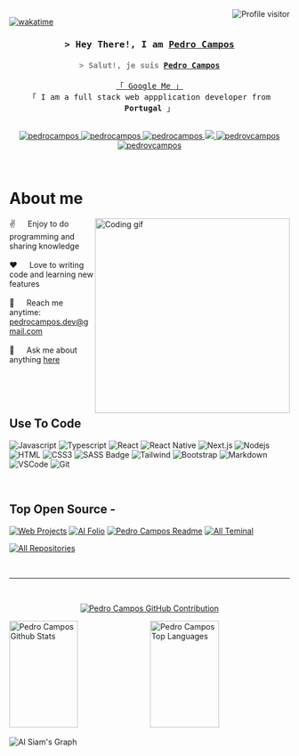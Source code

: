 
<!--
<h2 align="center">
  Welcome to Pedro Campos World!
  Bienvenue dans le monde de Pedro Campos!
  <img src="https://media.giphy.com/media/hvRJCLFzcasrR4ia7z/giphy.gif" width="28">
</h2>
-->

<!--
<p align="center">
  <a href="https://github.com/pedrovcampos"><img src="https://readme-typing-svg.herokuapp.com/?lines=Self%20Taught%20Programmer;Front%20End%20Developer;1.5%2B%20years%20of%20coding%20experience;Always%20learning%20new%20things&center=true&width=380&height=45"></a>
</p>

 -->

<a href="https://komarev.com/ghpvc/?username=pedrovcampos">
  <img align="right" src="https://komarev.com/ghpvc/?username=pedrovcampos&label=Visitors&color=0e75b6&style=flat" alt="Profile visitor" />
</a>


[![wakatime](https://wakatime.com/badge/user/eebb3dd8-d9b2-40de-9b88-6fd6cac99dbc.svg)](https://wakatime.com/@eebb3dd8-d9b2-40de-9b88-6fd6cac99dbc)

<!-- Intro  -->
<h3 align="center">
        <samp>&gt; Hey There!, I am
                <b><a target="_blank" href="#">Pedro Campos</a></b>
        </samp>
</h3>
<h4 align="center" style="color:gray">
        <samp>&gt; Salut!, je suis
                <b><a target="_blank" href="#">Pedro Campos</a></b>
        </samp>
</h4>

<p align="center"> 
  <samp>
    <a href="#">「 Google Me 」</a>
    <br>
    「 I am a full stack web appplication developer from <b>Portugal</b> 」
    <br>
    <br>
  </samp>
</p>

<p align="center">
 <a href="https://pedrocampos.com" target="blank">
  <img src="https://img.shields.io/badge/Website-DC143C?style=for-the-badge&logo=medium&logoColor=white" alt="pedrocampos" />
 </a>
 <a href="https://linkedin.com/in/pedrocampos" target="_blank">
  <img src="https://img.shields.io/badge/LinkedIn-0077B5?style=for-the-badge&logo=linkedin&logoColor=white" alt="pedrocampos"/>
 </a>
 <a href="https://dev.to/pedrocampos" target="_blank">
  <img src="https://img.shields.io/badge/dev.to-0A0A0A?style=for-the-badge&logo=dev.to&logoColor=white" alt="pedrocampos" />
 </a>
 <a href="https://twitter.com/pedrocampos_dev" target="_blank">
  <img src="https://img.shields.io/badge/Twitter-1DA1F2?style=for-the-badge&logo=twitter&logoColor=white" />
 </a>
 <a href="https://instagram.com/pedrocampos.dev" target="_blank">
  <img src="https://img.shields.io/badge/Instagram-fe4164?style=for-the-badge&logo=instagram&logoColor=white" alt="pedrovcampos" />
 </a> 
 <a href="https://facebook.com/pedrocampos.dev" target="_blank">
  <img src="https://img.shields.io/badge/Facebook-20BEFF?&style=for-the-badge&logo=facebook&logoColor=white" alt="pedrovcampos"  />
  </a> 
</p>
<br />

<!-- About Section -->
 # About me
 
<p>
 <img align="right" width="350" src="/assets/programmer.gif" alt="Coding gif" />
  
 ✌️ &emsp; Enjoy to do programming and sharing knowledge <br/><br/>
 ❤️ &emsp; Love to writing code and learning new features<br/><br/>
 📧 &emsp; Reach me anytime: pedrocampos.dev@gmail.com<br/><br/>
 💬 &emsp; Ask me about anything [here](https://github.com/pedrocampos/pedrocampos/issues)

</p>

<br/>
<br/>
<br/>

## Use To Code

![Javascript](https://img.shields.io/badge/Javascript-F0DB4F?style=for-the-badge&labelColor=black&logo=javascript&logoColor=F0DB4F)
![Typescript](https://img.shields.io/badge/Typescript-007acc?style=for-the-badge&labelColor=black&logo=typescript&logoColor=007acc)
![React](https://img.shields.io/badge/-React-61DBFB?style=for-the-badge&labelColor=black&logo=react&logoColor=61DBFB)
![React Native](https://img.shields.io/badge/React_Native-20232A?style=for-the-badge&logo=react&logoColor=61DAFB)
![Next.js](https://img.shields.io/badge/next.js-000000?style=for-the-badge&logo=nextdotjs&logoColor=white)
![Nodejs](https://img.shields.io/badge/Nodejs-3C873A?style=for-the-badge&labelColor=black&logo=node.js&logoColor=3C873A)
![HTML](https://img.shields.io/badge/HTML5-E34F26?style=for-the-badge&logo=html5&logoColor=white)
![CSS3](https://img.shields.io/badge/CSS3-1572B6?style=for-the-badge&logo=css3&logoColor=white)
![SASS Badge](https://img.shields.io/badge/Sass-CC6699?style=for-the-badge&logo=sass&logoColor=white)
![Tailwind](https://img.shields.io/badge/Tailwind_CSS-092749?style=for-the-badge&logo=tailwindcss&logoColor=06B6D4&labelColor=000000)
![Bootstrap](https://img.shields.io/badge/Bootstrap-563D7C?style=for-the-badge&logo=bootstrap&logoColor=white)
![Markdown](https://img.shields.io/badge/Markdown-000000?style=for-the-badge&logo=markdown&logoColor=white)
![VSCode](https://img.shields.io/badge/Visual_Studio-0078d7?style=for-the-badge&logo=visual%20studio&logoColor=white)
![Git](https://img.shields.io/badge/Git-F05032?style=for-the-badge&logo=git&logoColor=white)

<br/>

## Top Open Source -
[![Web Projects](https://github-readme-stats.vercel.app/api/pin/?username=pedrovcampos&repo=web-projects&border_color=7F3FBF&bg_color=0D1117&title_color=C9D1D9&text_color=8B949E&icon_color=7F3FBF)](https://github.com/pedrovcampos/web-projects)
[![Al Folio](https://github-readme-stats.vercel.app/api/pin/?username=pedrovcampos&repo=al-folio&border_color=7F3FBF&bg_color=0D1117&title_color=C9D1D9&text_color=8B949E&icon_color=7F3FBF)](https://github.com/pedrovcampos/al-folio)
[![Pedro Campos Readme](https://github-readme-stats.vercel.app/api/pin/?username=pedrovcampos&repo=pedrovcampos&border_color=7F3FBF&bg_color=0D1117&title_color=C9D1D9&text_color=8B949E&icon_color=7F3FBF)](https://github.com/pedrovcampos/pedrocampos)
[![All Teminal](https://github-readme-stats.vercel.app/api/pin/?username=pedrovcampos&repo=pedrovcampos.github.io&border_color=7F3FBF&bg_color=0D1117&title_color=C9D1D9&text_color=8B949E&icon_color=7F3FBF)](https://github.com/pedrovcampos/pedrocampos.github.io)

<p align="left">
  <a href="https://github.com/pedrovcampos?tab=repositories" target="_blank"><img alt="All Repositories" title="All Repositories" src="https://img.shields.io/badge/-All%20Repos-2962FF?style=for-the-badge&logo=koding&logoColor=white"/></a>
</p>

<br/>
<hr/>
<br/>

<p align="center">
  <a href="https://github.com/pedrovcampos">
    <img src="https://github-profile-summary-cards.vercel.app/api/cards/profile-details?username=pedrovcampos&theme=radical" alt="Pedro Campos GitHub Contribution"/>
  </a>
</p>

<a> 
    <a href="https://github.com/pedrovcampos"><img alt="Pedro Campos Github Stats" src="https://denvercoder1-github-readme-stats.vercel.app/api?username=pedrovcampos&show_icons=true&count_private=true&theme=react&border_color=7F3FBF&bg_color=0D1117&title_color=F85D7F&icon_color=F8D866" height="192px" width="49.5%"/></a>
  <a href="https://github.com/pedrovcampos"><img alt="Pedro Campos Top Languages" src="https://denvercoder1-github-readme-stats.vercel.app/api/top-langs/?username=pedrovcampos&langs_count=8&layout=compact&theme=react&border_color=7F3FBF&bg_color=0D1117&title_color=F85D7F&icon_color=F8D866" height="192px" width="49.5%"/></a>
  <br/>
</a>


![Al Siam's Graph](https://github-readme-activity-graph.cyclic.app/graph?username=pedrovcampos&custom_title=pedrovcampos's%20GitHub%20Activity%20Graph&bg_color=0D1117&color=7F3FBF&line=7F3FBF&point=7F3FBF&area_color=FFFFFF&title_color=FFFFFF&area=true)
